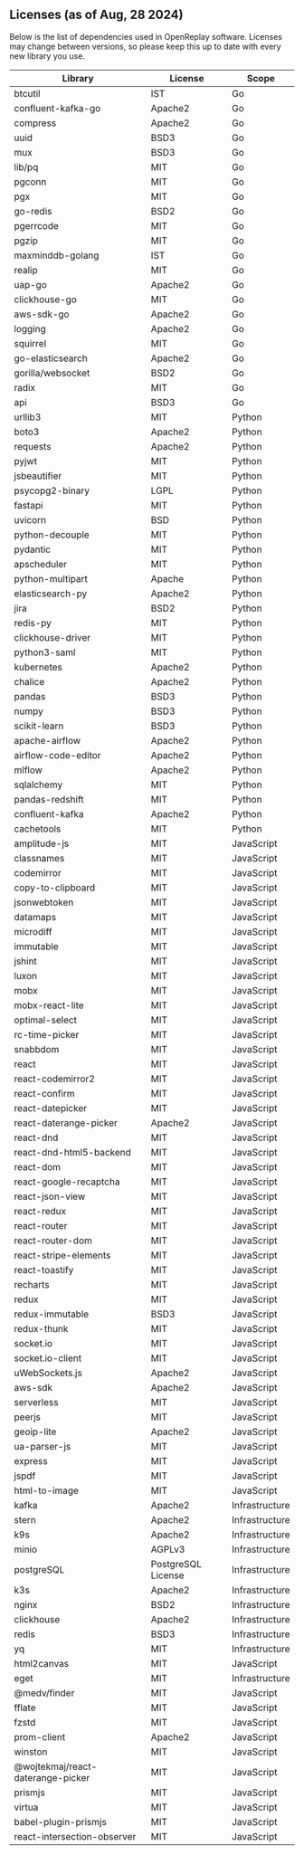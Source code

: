 ## Licenses (as of Aug, 28 2024)

Below is the list of dependencies used in OpenReplay software. Licenses may change between versions, so please keep this
up to date with every new library you use.

| Library                    | License          | Scope            |
|----------------------------|------------------|------------------|
| btcutil                    | IST              | Go               |
| confluent-kafka-go         | Apache2          | Go               |
| compress                   | Apache2          | Go               |
| uuid                       | BSD3             | Go               |
| mux                        | BSD3             | Go               |
| lib/pq                     | MIT              | Go               |
| pgconn                     | MIT              | Go               |
| pgx                        | MIT              | Go               |
| go-redis                   | BSD2             | Go               |
| pgerrcode                  | MIT              | Go               |
| pgzip                      | MIT              | Go               |
| maxminddb-golang           | IST              | Go               |
| realip                     | MIT              | Go               |
| uap-go                     | Apache2          | Go               |
| clickhouse-go              | MIT              | Go               |
| aws-sdk-go                 | Apache2          | Go               |
| logging                    | Apache2          | Go               |
| squirrel                   | MIT              | Go               |
| go-elasticsearch           | Apache2          | Go               |
| gorilla/websocket          | BSD2             | Go               |
| radix                      | MIT              | Go               |
| api                        | BSD3             | Go               |
| urllib3                    | MIT              | Python           |
| boto3                      | Apache2          | Python           |
| requests                   | Apache2          | Python           |
| pyjwt                      | MIT              | Python           |
| jsbeautifier               | MIT              | Python           |
| psycopg2-binary            | LGPL             | Python           |
| fastapi                    | MIT              | Python           |
| uvicorn                    | BSD              | Python           |
| python-decouple            | MIT              | Python           |
| pydantic                   | MIT              | Python           |
| apscheduler                | MIT              | Python           |
| python-multipart           | Apache           | Python           |
| elasticsearch-py           | Apache2          | Python           |
| jira                       | BSD2             | Python           |
| redis-py                   | MIT              | Python           |
| clickhouse-driver          | MIT              | Python           |
| python3-saml               | MIT              | Python           |
| kubernetes                 | Apache2          | Python           |
| chalice                    | Apache2          | Python           |
| pandas                     | BSD3             | Python           |
| numpy                      | BSD3             | Python           |
| scikit-learn               | BSD3             | Python           |
| apache-airflow             | Apache2          | Python           |
| airflow-code-editor        | Apache2          | Python           |
| mlflow                     | Apache2          | Python           |
| sqlalchemy                 | MIT              | Python           |
| pandas-redshift            | MIT              | Python           |
| confluent-kafka            | Apache2          | Python           |
| cachetools                 | MIT                | Python         |
| amplitude-js               | MIT              | JavaScript       |
| classnames                 | MIT              | JavaScript       |
| codemirror                 | MIT              | JavaScript       |
| copy-to-clipboard          | MIT              | JavaScript       |
| jsonwebtoken               | MIT              | JavaScript       |
| datamaps                   | MIT              | JavaScript       |
| microdiff                  | MIT              | JavaScript       |
| immutable                  | MIT              | JavaScript       |
| jshint                     | MIT              | JavaScript       |
| luxon                      | MIT              | JavaScript       |
| mobx                       | MIT              | JavaScript       |
| mobx-react-lite            | MIT              | JavaScript       |
| optimal-select             | MIT              | JavaScript       |
| rc-time-picker             | MIT              | JavaScript       |
| snabbdom                   | MIT              | JavaScript       |
| react                      | MIT              | JavaScript       |
| react-codemirror2          | MIT              | JavaScript       |
| react-confirm              | MIT              | JavaScript       |
| react-datepicker           | MIT              | JavaScript       |
| react-daterange-picker     | Apache2          | JavaScript       |
| react-dnd                  | MIT              | JavaScript       |
| react-dnd-html5-backend    | MIT              | JavaScript       |
| react-dom                  | MIT              | JavaScript       |
| react-google-recaptcha     | MIT              | JavaScript       |
| react-json-view            | MIT              | JavaScript       |
| react-redux                | MIT              | JavaScript       |
| react-router               | MIT              | JavaScript       |
| react-router-dom           | MIT              | JavaScript       |
| react-stripe-elements      | MIT              | JavaScript       |
| react-toastify             | MIT              | JavaScript       |
| recharts                   | MIT              | JavaScript       |
| redux                      | MIT              | JavaScript       |
| redux-immutable            | BSD3             | JavaScript       |
| redux-thunk                | MIT              | JavaScript       |
| socket.io                  | MIT              | JavaScript       |
| socket.io-client           | MIT              | JavaScript       |
| uWebSockets.js             | Apache2          | JavaScript       |
| aws-sdk                    | Apache2          | JavaScript       |
| serverless                 | MIT              | JavaScript       |
| peerjs                     | MIT              | JavaScript       |
| geoip-lite                 | Apache2          | JavaScript       |
| ua-parser-js               | MIT              | JavaScript       |
| express                    | MIT              | JavaScript       |
| jspdf                      | MIT              | JavaScript       |
| html-to-image              | MIT              | JavaScript       |
| kafka                      | Apache2          | Infrastructure   |
| stern                      | Apache2          | Infrastructure   |
| k9s                        | Apache2          | Infrastructure   |
| minio                      | AGPLv3           | Infrastructure   |
| postgreSQL                 | PostgreSQL License | Infrastructure   |
| k3s                        | Apache2          | Infrastructure   |
| nginx                      | BSD2             | Infrastructure   |
| clickhouse                 | Apache2          | Infrastructure   |
| redis                      | BSD3             | Infrastructure   |
| yq                         | MIT              | Infrastructure   |
| html2canvas                | MIT              | JavaScript       |
| eget                       | MIT              | Infrastructure   |
| @medv/finder               | MIT              | JavaScript       |
| fflate                     | MIT              | JavaScript       |
| fzstd                      | MIT              | JavaScript       |
| prom-client                | Apache2          | JavaScript       |
| winston                    | MIT              | JavaScript       |
| @wojtekmaj/react-daterange-picker | MIT              | JavaScript       |
| prismjs                   | MIT              | JavaScript       |
| virtua                   | MIT              | JavaScript       |
| babel-plugin-prismjs     | MIT              | JavaScript       |
| react-intersection-observer | MIT              | JavaScript       |